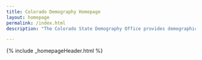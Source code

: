 ```yaml
---
title: Colorado Demography Homepage
layout: homepage
permalink: /index.html
description: "The Colorado State Demography Office provides demographic and economic information for Regions, Counties, and Communities in Colorado."

--- 
```


{% include _homepageHeader.html %}

<!--<br>
<h3 class="center"> Get Data for Your Area</h3>

To Be Made
<br>

<br>
<br>-->

<br />

<!--<h3 class="center"> Popular Items</h3>-->

<!--- [What are Metropolitan & Micropolitan Statistical Areas? (census.gov)](http://www.census.gov/population/metro/)-->
<!--- [Urban & Rural Definitions (census.gov)](http://www.census.gov/geo/reference/ua/urban-rural-2010.html)-->
<!--- [Net Migration by Age Charts](https://dola.colorado.gov/demog_webapps/netMigrationByAgeComparison.jsf) *ToDo-->
